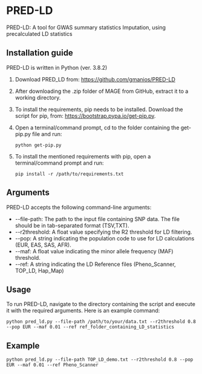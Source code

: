 # PRED-LD
PRED-LD: A tool for GWAS summary statistics Imputation, using precalculated LD statistics
 

## Installation guide
PRED-LD is written in Python (ver. 3.8.2)

1)	Download PRED_LD from: https://github.com/gmanios/PRED-LD

2)	After downloading the .zip folder of MAGE from GitHub, extract it to a working directory. 

3)	Το install the requirements, pip needs to be installed. Download the script for pip, from: https://bootstrap.pypa.io/get-pip.py.

4)	Open a terminal/command prompt, cd to the folder containing the get-pip.py file and run:
    ```
    python get-pip.py
    ```

5)	To install the mentioned requirements with pip, open a terminal/command prompt and run:
    ```
    pip install -r /path/to/requirements.txt
    ```
    
## Arguments
PRED-LD accepts the following command-line arguments:

- --file-path: The path to the input file containing SNP data. The file should be in tab-separated format (TSV,TXT).
- --r2threshold: A float value specifying the R2 threshold for LD filtering.
- --pop: A string indicating the population code to use for LD calculations (EUR, EAS, SAS, AFR).
- --maf: A float value indicating the minor allele frequency (MAF) threshold.
- --ref: A string indicating the LD Reference files (Pheno_Scanner, TOP_LD, Hap_Map)

## Usage
To run PRED-LD, navigate to the directory containing the script and execute it with the required arguments. Here is an example command:
```` 
python pred_ld.py --file-path /path/to/your/data.txt --r2threshold 0.8 --pop EUR --maf 0.01 --ref ref_folder_containing_LD_statistics
````

## Example
```` 
python pred_ld.py --file-path TOP_LD_demo.txt --r2threshold 0.8 --pop EUR --maf 0.01 --ref Pheno_Scanner
````
